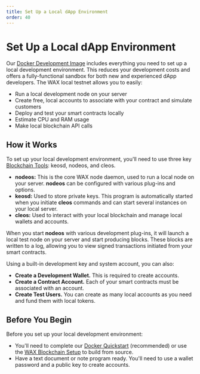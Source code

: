 ```yaml
---
title: Set Up a Local dApp Environment
order: 40
---
```


# Set Up a Local dApp Environment

Our [Docker Development Image](/build/dapp-development/docker-setup/) includes everything you need to set up a local development environment. This reduces your development costs and offers a fully-functional sandbox for both new and experienced dApp developers. The WAX local testnet allows you to easily:

- Run a local development node on your server
- Create free, local accounts to associate with your contract and simulate customers
- Deploy and test your smart contracts locally
- Estimate CPU and RAM usage
- Make local blockchain API calls 

## How it Works

To set up your local development environment, you'll need to use three key [Blockchain Tools](/build/tools/blockchain_tools): keosd, nodeos, and cleos.

- **nodeos:** This is the core WAX node daemon, used to run a local node on your server. **nodeos** can be configured with various plug-ins and options.
- **keosd:** Used to store private keys. This program is automatically started when you initiate **cleos** commands and can start several instances on your local server.
- **cleos:** Used to interact with your local blockchain and manage local wallets and accounts.

When you start **nodeos** with various development plug-ins, it will launch a local test node on your server and start producing blocks. These blocks are written to a log, allowing you to view signed transactions initiated from your smart contracts. 

Using a built-in development key and system account, you can also: 

- **Create a Development Wallet.** This is required to create accounts.
- **Create a Contract Account.** Each of your smart contracts must be associated with an account.
- **Create Test Users.** You can create as many local accounts as you need and fund them with local tokens.

## Before You Begin

Before you set up your local development environment:

- You'll need to complete our [Docker Quickstart](/build/dapp-development/docker-setup/) (recommended) or use the [WAX Blockchain Setup](/build/dapp-development/wax-blockchain-setup/) to build from source.
- Have a text document or note program ready. You'll need to use a wallet password and a public key to create accounts. 

<ChildTableOfContents :max="2" title="More inside this section" />
